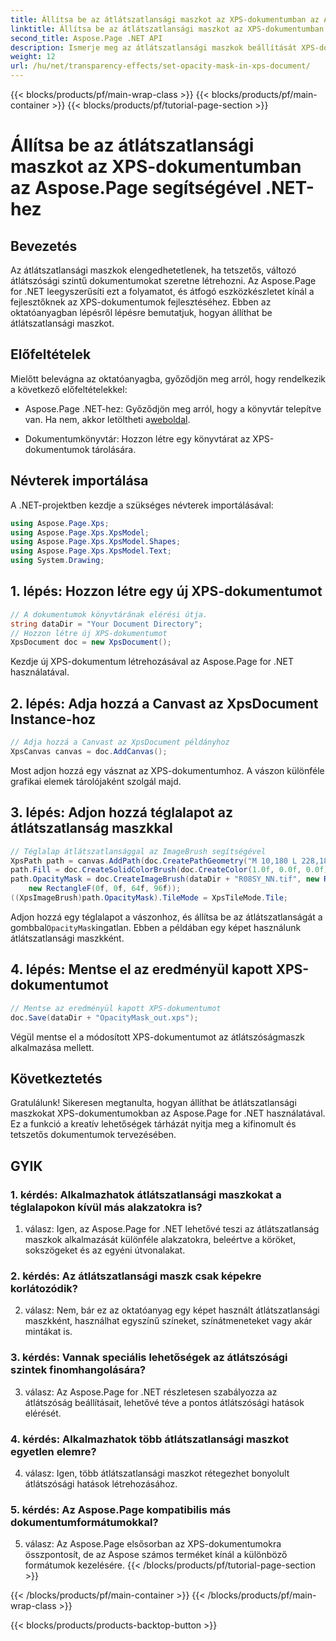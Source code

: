 ```yaml
---
title: Állítsa be az átlátszatlansági maszkot az XPS-dokumentumban az Aspose.Page segítségével .NET-hez
linktitle: Állítsa be az átlátszatlansági maszkot az XPS-dokumentumban
second_title: Aspose.Page .NET API
description: Ismerje meg az átlátszatlansági maszkok beállítását XPS-dokumentumokban az Aspose.Page for .NET segítségével. Fokozza a dokumentumok esztétikáját könnyedén.
weight: 12
url: /hu/net/transparency-effects/set-opacity-mask-in-xps-document/
---
```


{{< blocks/products/pf/main-wrap-class >}}
{{< blocks/products/pf/main-container >}}
{{< blocks/products/pf/tutorial-page-section >}}

# Állítsa be az átlátszatlansági maszkot az XPS-dokumentumban az Aspose.Page segítségével .NET-hez

## Bevezetés

Az átlátszatlansági maszkok elengedhetetlenek, ha tetszetős, változó átlátszósági szintű dokumentumokat szeretne létrehozni. Az Aspose.Page for .NET leegyszerűsíti ezt a folyamatot, és átfogó eszközkészletet kínál a fejlesztőknek az XPS-dokumentumok fejlesztéséhez. Ebben az oktatóanyagban lépésről lépésre bemutatjuk, hogyan állíthat be átlátszatlansági maszkot.

## Előfeltételek

Mielőtt belevágna az oktatóanyagba, győződjön meg arról, hogy rendelkezik a következő előfeltételekkel:

-  Aspose.Page .NET-hez: Győződjön meg arról, hogy a könyvtár telepítve van. Ha nem, akkor letöltheti a[weboldal](https://releases.aspose.com/page/net/).

- Dokumentumkönyvtár: Hozzon létre egy könyvtárat az XPS-dokumentumok tárolására.

## Névterek importálása

A .NET-projektben kezdje a szükséges névterek importálásával:

```csharp
using Aspose.Page.Xps;
using Aspose.Page.Xps.XpsModel;
using Aspose.Page.Xps.XpsModel.Shapes;
using Aspose.Page.Xps.XpsModel.Text;
using System.Drawing;
```

## 1. lépés: Hozzon létre egy új XPS-dokumentumot

```csharp
// A dokumentumok könyvtárának elérési útja.
string dataDir = "Your Document Directory";
// Hozzon létre új XPS-dokumentumot
XpsDocument doc = new XpsDocument();
```

Kezdje új XPS-dokumentum létrehozásával az Aspose.Page for .NET használatával.

## 2. lépés: Adja hozzá a Canvast az XpsDocument Instance-hoz

```csharp
// Adja hozzá a Canvast az XpsDocument példányhoz
XpsCanvas canvas = doc.AddCanvas();
```

Most adjon hozzá egy vásznat az XPS-dokumentumhoz. A vászon különféle grafikai elemek tárolójaként szolgál majd.

## 3. lépés: Adjon hozzá téglalapot az átlátszatlanság maszkkal

```csharp
// Téglalap átlátszatlansággal az ImageBrush segítségével
XpsPath path = canvas.AddPath(doc.CreatePathGeometry("M 10,180 L 228,180 228,285 10,285"));
path.Fill = doc.CreateSolidColorBrush(doc.CreateColor(1.0f, 0.0f, 0.0f));
path.OpacityMask = doc.CreateImageBrush(dataDir + "R08SY_NN.tif", new RectangleF(0f, 0f, 128f, 192f),
    new RectangleF(0f, 0f, 64f, 96f));
((XpsImageBrush)path.OpacityMask).TileMode = XpsTileMode.Tile;
```

 Adjon hozzá egy téglalapot a vászonhoz, és állítsa be az átlátszatlanságát a gombbal`OpacityMask`ingatlan. Ebben a példában egy képet használunk átlátszatlansági maszkként.

## 4. lépés: Mentse el az eredményül kapott XPS-dokumentumot

```csharp
// Mentse az eredményül kapott XPS-dokumentumot
doc.Save(dataDir + "OpacityMask_out.xps");
```

Végül mentse el a módosított XPS-dokumentumot az átlátszóságmaszk alkalmazása mellett.

## Következtetés

Gratulálunk! Sikeresen megtanulta, hogyan állíthat be átlátszatlansági maszkokat XPS-dokumentumokban az Aspose.Page for .NET használatával. Ez a funkció a kreatív lehetőségek tárházát nyitja meg a kifinomult és tetszetős dokumentumok tervezésében.

## GYIK

### 1. kérdés: Alkalmazhatok átlátszatlansági maszkokat a téglalapokon kívül más alakzatokra is?

1. válasz: Igen, az Aspose.Page for .NET lehetővé teszi az átlátszatlanság maszkok alkalmazását különféle alakzatokra, beleértve a köröket, sokszögeket és az egyéni útvonalakat.

### 2. kérdés: Az átlátszatlansági maszk csak képekre korlátozódik?

2. válasz: Nem, bár ez az oktatóanyag egy képet használt átlátszatlansági maszkként, használhat egyszínű színeket, színátmeneteket vagy akár mintákat is.

### 3. kérdés: Vannak speciális lehetőségek az átlátszósági szintek finomhangolására?

3. válasz: Az Aspose.Page for .NET részletesen szabályozza az átlátszóság beállításait, lehetővé téve a pontos átlátszósági hatások elérését.

### 4. kérdés: Alkalmazhatok több átlátszatlansági maszkot egyetlen elemre?

4. válasz: Igen, több átlátszatlansági maszkot rétegezhet bonyolult átlátszósági hatások létrehozásához.

### 5. kérdés: Az Aspose.Page kompatibilis más dokumentumformátumokkal?

5. válasz: Az Aspose.Page elsősorban az XPS-dokumentumokra összpontosít, de az Aspose számos terméket kínál a különböző formátumok kezelésére.
{{< /blocks/products/pf/tutorial-page-section >}}

{{< /blocks/products/pf/main-container >}}
{{< /blocks/products/pf/main-wrap-class >}}

{{< blocks/products/products-backtop-button >}}
